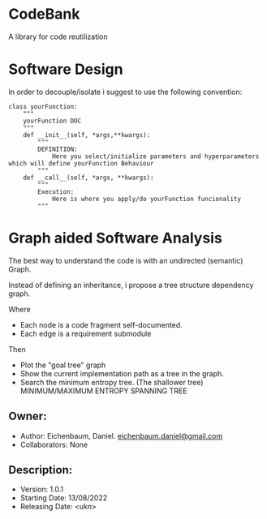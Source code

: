 # CodeBank
A library for code reutilization

# Software Design

In order to decouple/isolate i suggest to use the following convention:

```
class yourFunction:
    """
    yourFunction DOC
    """
    def __init__(self, *args,**kwargs):
        """
        DEFINITION:
            Here you select/initialize parameters and hyperparameters which will define yourFunction Behaviour
        """
    def __call__(self, *args, **kwargs):
        """
        Execution:
            Here is where you apply/do yourFunction funcionality
        """
```

# Graph aided Software Analysis

The best way to understand the code is with an undirected (semantic) Graph.

Instead of defining an inheritance, i propose a tree structure dependency graph.


Where
- Each node is a code fragment self-documented.
- Each edge is a requirement submodule

Then
- Plot the "goal tree" graph
- Show the current implementation path as a tree in the graph. 
- Search the minimum entropy tree. (The shallower tree)
MINIMUM/MAXIMUM ENTROPY SPANNING TREE

## Owner:
- Author: Eichenbaum, Daniel. eichenbaum.daniel@gmail.com
- Collaborators: None

## Description:
- Version: 1.0.1 
- Starting Date: 13/08/2022
- Releasing Date: \<ukn\>
